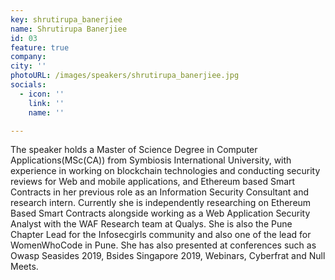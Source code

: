```yaml
---
key: shrutirupa_banerjiee
name: Shrutirupa Banerjiee
id: 03
feature: true
company: 
city: ''
photoURL: /images/speakers/shrutirupa_banerjiee.jpg
socials:
  - icon: ''
    link: ''
    name: ''

---
```

The speaker holds a Master of Science Degree in Computer Applications(MSc(CA)) from Symbiosis International University, with experience in working on blockchain technologies and conducting security reviews for Web and mobile applications, and Ethereum based Smart Contracts in her previous role as an Information Security Consultant and research intern. Currently she is independently researching on Ethereum Based Smart Contracts alongside working as a Web Application Security Analyst with the WAF Research team at Qualys. She is also the Pune Chapter Lead for the Infosecgirls community and also one of the lead for WomenWhoCode in Pune. She has also presented at conferences such as Owasp Seasides 2019, Bsides Singapore 2019, Webinars, Cyberfrat and Null Meets.